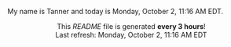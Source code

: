 My name is Tanner and today is Monday, October 2, 11:16 AM EDT.

<p align="center">This <i>README</i> file is generated <b>every 3 hours</b>!</br>Last refresh: Monday, October 2, 11:16 AM EDT<br /></p>
